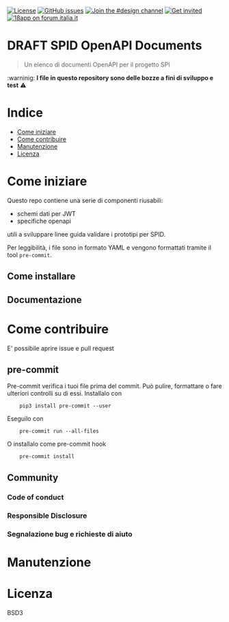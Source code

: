
[![License](https://img.shields.io/github/license/italia/bootstrap-italia.svg)](https://github.com/italia/bootstrap-italia/blob/master/LICENSE)
[![GitHub issues](https://img.shields.io/github/issues/italia/bootstrap-italia.svg)](https://github.com/italia/bootstrap-italia/issues)
[![Join the #design channel](https://img.shields.io/badge/Slack%20channel-%23design-blue.svg)](https://developersitalia.slack.com/messages/C7VPAUVB3/)
[![Get invited](https://slack.developers.italia.it/badge.svg)](https://slack.developers.italia.it/)
[![18app on forum.italia.it](https://img.shields.io/badge/Forum-18app-blue.svg)](https://forum.italia.it/c/18app-carta-docente)

# DRAFT SPID OpenAPI Documents

> Un elenco di documenti OpenAPI per il progetto SPI

:warninig: **I file in questo repository sono delle bozze a fini di sviluppo e test** :warning:

# Indice

- [Come iniziare](#come-iniziare)
- [Come contribuire](#come-contribuire)
- [Manutenzione](#manutenzione)
- [Licenza](#licenza)

# Come iniziare

Questo repo contiene una serie di componenti riusabili:

- schemi dati per JWT 
- specifiche openapi


utili a sviluppare linee guida validare i prototipi per SPID.

Per leggibilità, i file sono in formato YAML
e vengono formattati tramite il tool `pre-commit`.

## Come installare

## Documentazione

# Come contribuire

E' possibile aprire issue e pull request 

## pre-commit

Pre-commit verifica i tuoi file prima del commit. Può pulire, formattare
o fare ulteriori controlli su di essi.
Installalo con

        pip3 install pre-commit --user

Eseguilo con

        pre-commit run --all-files


O installalo come pre-commit hook

        pre-commit install

## Community

### Code of conduct

### Responsible Disclosure


### Segnalazione bug e richieste di aiuto

# Manutenzione 

# Licenza 

BSD3

